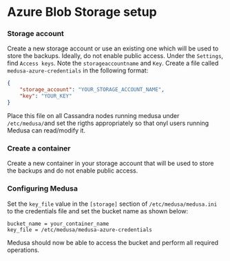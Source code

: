 Azure Blob Storage setup
========================

### Storage account

Create a new storage account or use an existing one which will be used to store the backups. Ideally, do not enable public access. Under the `Settings`, find `Access keys`. Note the `storageaccountname` and `Key`. Create a file called `medusa-azure-credentials` in the following format:

```json
{
    "storage_account": "YOUR_STORAGE_ACCOUNT_NAME",
    "key": "YOUR_KEY"
}
```
Place this file on all Cassandra nodes running medusa under `/etc/medusa/`and set the rigths appropriately so that onyl users running Medusa can read/modify it.

### Create a container

Create a new container in your storage account that will be used to store the backups and do not enable public access.

### Configuring Medusa

Set the `key_file` value in the `[storage]` section of `/etc/medusa/medusa.ini` to the credentials file and set the bucket name as shown below:

```
bucket_name = your_container_name
key_file = /etc/medusa/medusa-azure-credentials
```

Medusa should now be able to access the bucket and perform all required operations.

